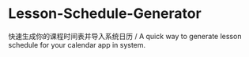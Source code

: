 # Lesson-Schedule-Generator
快速生成你的课程时间表并导入系统日历 / A quick way to generate lesson schedule for your calendar app in system.
